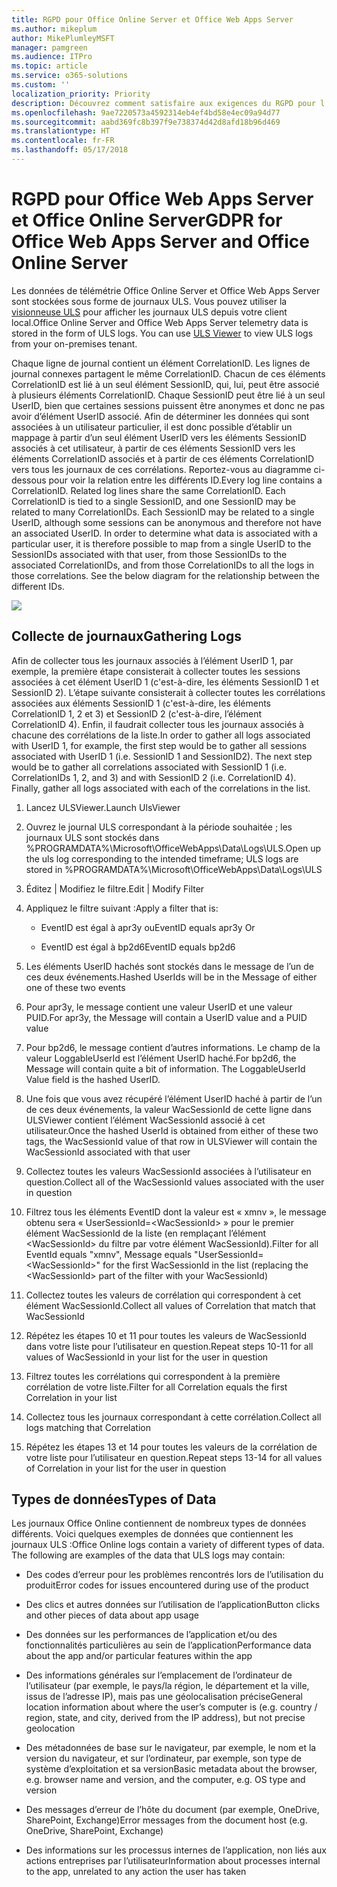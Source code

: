 ```yaml
---
title: RGPD pour Office Online Server et Office Web Apps Server
ms.author: mikeplum
author: MikePlumleyMSFT
manager: pamgreen
ms.audience: ITPro
ms.topic: article
ms.service: o365-solutions
ms.custom: ''
localization_priority: Priority
description: Découvrez comment satisfaire aux exigences du RGPD pour l’environnement Exchange Server local.
ms.openlocfilehash: 9ae7220573a4592314eb4ef4bd58e4ec09a94d77
ms.sourcegitcommit: aabd369fc8b397f9e738374d42d8afd18b96d469
ms.translationtype: HT
ms.contentlocale: fr-FR
ms.lasthandoff: 05/17/2018
---
```

# <a name="gdpr-for-office-web-apps-server-and-office-online-server"></a><span data-ttu-id="7b10f-103">RGPD pour Office Web Apps Server et Office Online Server</span><span class="sxs-lookup"><span data-stu-id="7b10f-103">GDPR for Office Web Apps Server and Office Online Server</span></span>

<span data-ttu-id="7b10f-p101">Les données de télémétrie Office Online Server et Office Web Apps Server sont stockées sous forme de journaux ULS. Vous pouvez utiliser la [visionneuse ULS](https://www.microsoft.com/en-us/download/details.aspx?id=44020) pour afficher les journaux ULS depuis votre client local.</span><span class="sxs-lookup"><span data-stu-id="7b10f-p101">Office Online Server and Office Web Apps Server telemetry data is stored in the form of ULS logs. You can use [ULS Viewer](https://www.microsoft.com/en-us/download/details.aspx?id=44020) to view ULS logs from your on-premises tenant.</span></span>

<span data-ttu-id="7b10f-p102">Chaque ligne de journal contient un élément CorrelationID. Les lignes de journal connexes partagent le même CorrelationID. Chacun de ces éléments CorrelationID est lié à un seul élément SessionID, qui, lui, peut être associé à plusieurs éléments CorrelationID. Chaque SessionID peut être lié à un seul UserID, bien que certaines sessions puissent être anonymes et donc ne pas avoir d’élément UserID associé. Afin de déterminer les données qui sont associées à un utilisateur particulier, il est donc possible d’établir un mappage à partir d’un seul élément UserID vers les éléments SessionID associés à cet utilisateur, à partir de ces éléments SessionID vers les éléments CorrelationID associés et à partir de ces éléments CorrelationID vers tous les journaux de ces corrélations. Reportez-vous au diagramme ci-dessous pour voir la relation entre les différents ID.</span><span class="sxs-lookup"><span data-stu-id="7b10f-p102">Every log line contains a CorrelationID. Related log lines share the same CorrelationID. Each CorrelationID is tied to a single SessionID, and one SessionID may be related to many CorrelationIDs. Each SessionID may be related to a single UserID, although some sessions can be anonymous and therefore not have an associated UserID. In order to determine what data is associated with a particular user, it is therefore possible to map from a single UserID to the SessionIDs associated with that user, from those SessionIDs to the associated CorrelationIDs, and from those CorrelationIDs to all the logs in those correlations. See the below diagram for the relationship between the different IDs.</span></span>

![](media/gdpr-for-office-online-server_image1.jpg)

## <a name="gathering-logs"></a><span data-ttu-id="7b10f-112">Collecte de journaux</span><span class="sxs-lookup"><span data-stu-id="7b10f-112">Gathering Logs</span></span>

<span data-ttu-id="7b10f-p103">Afin de collecter tous les journaux associés à l’élément UserID 1, par exemple, la première étape consisterait à collecter toutes les sessions associées à cet élément UserID 1 (c'est-à-dire, les éléments SessionID 1 et SessionID 2). L’étape suivante consisterait à collecter toutes les corrélations associées aux éléments SessionID 1 (c'est-à-dire, les éléments CorrelationID 1, 2 et 3) et SessionID 2 (c'est-à-dire, l’élément CorrelationID 4). Enfin, il faudrait collecter tous les journaux associés à chacune des corrélations de la liste.</span><span class="sxs-lookup"><span data-stu-id="7b10f-p103">In order to gather all logs associated with UserID 1, for example, the first step would be to gather all sessions associated with UserID 1 (i.e. SessionID 1 and SessionID2). The next step would be to gather all correlations associated with SessionID 1 (i.e. CorrelationIDs 1, 2, and 3) and with SessionID 2 (i.e. CorrelationID 4). Finally, gather all logs associated with each of the correlations in the list.</span></span>

1.  <span data-ttu-id="7b10f-116">Lancez ULSViewer.</span><span class="sxs-lookup"><span data-stu-id="7b10f-116">Launch UlsViewer</span></span>

2.  <span data-ttu-id="7b10f-117">Ouvrez le journal ULS correspondant à la période souhaitée ; les journaux ULS sont stockés dans %PROGRAMDATA%\\Microsoft\\OfficeWebApps\\Data\\Logs\\ULS.</span><span class="sxs-lookup"><span data-stu-id="7b10f-117">Open up the uls log corresponding to the intended timeframe; ULS logs are stored in %PROGRAMDATA%\\Microsoft\\OfficeWebApps\\Data\\Logs\\ULS</span></span>

3.  <span data-ttu-id="7b10f-118">Éditez | Modifiez le filtre.</span><span class="sxs-lookup"><span data-stu-id="7b10f-118">Edit | Modify Filter</span></span>

4.  <span data-ttu-id="7b10f-119">Appliquez le filtre suivant :</span><span class="sxs-lookup"><span data-stu-id="7b10f-119">Apply a filter that is:</span></span>

    -   <span data-ttu-id="7b10f-120">EventID est égal à apr3y ou</span><span class="sxs-lookup"><span data-stu-id="7b10f-120">EventID equals apr3y Or</span></span>

    -   <span data-ttu-id="7b10f-121">EventID est égal à bp2d6</span><span class="sxs-lookup"><span data-stu-id="7b10f-121">EventID equals bp2d6</span></span>

5.  <span data-ttu-id="7b10f-122">Les éléments UserID hachés sont stockés dans le message de l’un de ces deux événements.</span><span class="sxs-lookup"><span data-stu-id="7b10f-122">Hashed UserIds will be in the Message of either one of these two events</span></span>

6.  <span data-ttu-id="7b10f-123">Pour apr3y, le message contient une valeur UserID et une valeur PUID.</span><span class="sxs-lookup"><span data-stu-id="7b10f-123">For apr3y, the Message will contain a UserID value and a PUID value</span></span>

7.  <span data-ttu-id="7b10f-p104">Pour bp2d6, le message contient d’autres informations. Le champ de la valeur LoggableUserId est l’élément UserID haché.</span><span class="sxs-lookup"><span data-stu-id="7b10f-p104">For bp2d6, the Message will contain quite a bit of information. The LoggableUserId Value field is the hashed UserID.</span></span>

8.  <span data-ttu-id="7b10f-126">Une fois que vous avez récupéré l’élément UserID haché à partir de l’un de ces deux événements, la valeur WacSessionId de cette ligne dans ULSViewer contient l’élément WacSessionId associé à cet utilisateur.</span><span class="sxs-lookup"><span data-stu-id="7b10f-126">Once the hashed UserId is obtained from either of these two tags, the WacSessionId value of that row in ULSViewer will contain the WacSessionId associated with that user</span></span>

9.  <span data-ttu-id="7b10f-127">Collectez toutes les valeurs WacSessionId associées à l’utilisateur en question.</span><span class="sxs-lookup"><span data-stu-id="7b10f-127">Collect all of the WacSessionId values associated with the user in question</span></span>

10. <span data-ttu-id="7b10f-128">Filtrez tous les éléments EventID dont la valeur est « xmnv », le message obtenu sera « UserSessionId=\<WacSessionId\> » pour le premier élément WacSessionId de la liste (en remplaçant l’élément \<WacSessionId\> du filtre par votre élément WacSessionId).</span><span class="sxs-lookup"><span data-stu-id="7b10f-128">Filter for all EventId equals "xmnv", Message equals "UserSessionId=\<WacSessionId\>" for the first WacSessionId in the list (replacing the \<WacSessionId\> part of the filter with your WacSessionId)</span></span>

11. <span data-ttu-id="7b10f-129">Collectez toutes les valeurs de corrélation qui correspondent à cet élément WacSessionId.</span><span class="sxs-lookup"><span data-stu-id="7b10f-129">Collect all values of Correlation that match that WacSessionId</span></span>

12. <span data-ttu-id="7b10f-130">Répétez les étapes 10 et 11 pour toutes les valeurs de WacSessionId dans votre liste pour l’utilisateur en question.</span><span class="sxs-lookup"><span data-stu-id="7b10f-130">Repeat steps 10-11 for all values of WacSessionId in your list for the user in question</span></span>

13. <span data-ttu-id="7b10f-131">Filtrez toutes les corrélations qui correspondent à la première corrélation de votre liste.</span><span class="sxs-lookup"><span data-stu-id="7b10f-131">Filter for all Correlation equals the first Correlation in your list</span></span>

14. <span data-ttu-id="7b10f-132">Collectez tous les journaux correspondant à cette corrélation.</span><span class="sxs-lookup"><span data-stu-id="7b10f-132">Collect all logs matching that Correlation</span></span>

15. <span data-ttu-id="7b10f-133">Répétez les étapes 13 et 14 pour toutes les valeurs de la corrélation de votre liste pour l’utilisateur en question.</span><span class="sxs-lookup"><span data-stu-id="7b10f-133">Repeat steps 13-14 for all values of Correlation in your list for the user in question</span></span>

## <a name="types-of-data"></a><span data-ttu-id="7b10f-134">Types de données</span><span class="sxs-lookup"><span data-stu-id="7b10f-134">Types of Data</span></span>

<span data-ttu-id="7b10f-p105">Les journaux Office Online contiennent de nombreux types de données différents. Voici quelques exemples de données que contiennent les journaux ULS :</span><span class="sxs-lookup"><span data-stu-id="7b10f-p105">Office Online logs contain a variety of different types of data. The following are examples of the data that ULS logs may contain:</span></span>

-   <span data-ttu-id="7b10f-137">Des codes d’erreur pour les problèmes rencontrés lors de l’utilisation du produit</span><span class="sxs-lookup"><span data-stu-id="7b10f-137">Error codes for issues encountered during use of the product</span></span>

-   <span data-ttu-id="7b10f-138">Des clics et autres données sur l’utilisation de l’application</span><span class="sxs-lookup"><span data-stu-id="7b10f-138">Button clicks and other pieces of data about app usage</span></span>

-   <span data-ttu-id="7b10f-139">Des données sur les performances de l’application et/ou des fonctionnalités particulières au sein de l’application</span><span class="sxs-lookup"><span data-stu-id="7b10f-139">Performance data about the app and/or particular features within the app</span></span>

-   <span data-ttu-id="7b10f-140">Des informations générales sur l’emplacement de l’ordinateur de l’utilisateur (par exemple, le pays/la région, le département et la ville, issus de l’adresse IP), mais pas une géolocalisation précise</span><span class="sxs-lookup"><span data-stu-id="7b10f-140">General location information about where the user’s computer is (e.g. country / region, state, and city, derived from the IP address), but not precise geolocation</span></span>

-   <span data-ttu-id="7b10f-141">Des métadonnées de base sur le navigateur, par exemple, le nom et la version du navigateur, et sur l’ordinateur, par exemple, son type de système d’exploitation et sa version</span><span class="sxs-lookup"><span data-stu-id="7b10f-141">Basic metadata about the browser, e.g. browser name and version, and the computer, e.g. OS type and version</span></span>

-   <span data-ttu-id="7b10f-142">Des messages d’erreur de l’hôte du document (par exemple, OneDrive, SharePoint, Exchange)</span><span class="sxs-lookup"><span data-stu-id="7b10f-142">Error messages from the document host (e.g. OneDrive, SharePoint, Exchange)</span></span>

-   <span data-ttu-id="7b10f-143">Des informations sur les processus internes de l’application, non liés aux actions entreprises par l’utilisateur</span><span class="sxs-lookup"><span data-stu-id="7b10f-143">Information about processes internal to the app, unrelated to any action the user has taken</span></span>
